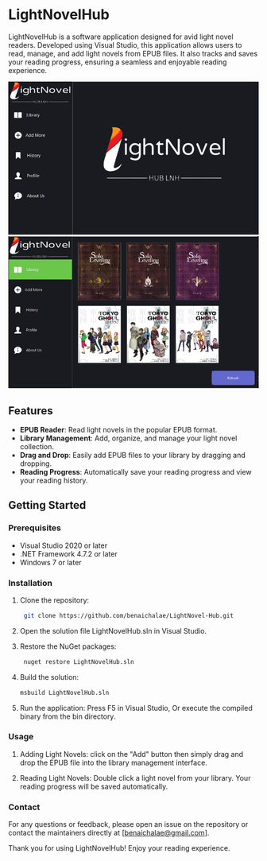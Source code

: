 # LightNovelHub

LightNovelHub is a software application designed for avid light novel readers. Developed using Visual Studio, this application allows users to read, manage, and add light novels from EPUB files. It also tracks and saves your reading progress, ensuring a seamless and enjoyable reading experience.

![Librarynovel-hub](Lightnovel-hub.PNG)
![Library](Library.PNG)
## Features

- **EPUB Reader**: Read light novels in the popular EPUB format.
- **Library Management**: Add, organize, and manage your light novel collection.
- **Drag and Drop**: Easily add EPUB files to your library by dragging and dropping.
- **Reading Progress**: Automatically save your reading progress and view your reading history.

## Getting Started

### Prerequisites

- Visual Studio 2020 or later
- .NET Framework 4.7.2 or later
- Windows 7 or later

### Installation

1. Clone the repository:
   ```bash
    git clone https://github.com/benaichalae/LightNovel-Hub.git

2. Open the solution file LightNovelHub.sln in Visual Studio.

3. Restore the NuGet packages:
   ```bash
    nuget restore LightNovelHub.sln
   
4. Build the solution:
   ```bash
   msbuild LightNovelHub.sln

5. Run the application:
Press F5 in Visual Studio, Or execute the compiled binary from the bin directory.

### Usage

1. Adding Light Novels:
  click on the "Add" button then simply drag and drop the EPUB file into the library management interface.

2. Reading Light Novels:
  Double click a light novel from your library.
  Your reading progress will be saved automatically.


### Contact
For any questions or feedback, please open an issue on the repository or contact the maintainers directly at [benaichalae@gmail.com].

Thank you for using LightNovelHub! Enjoy your reading experience.

